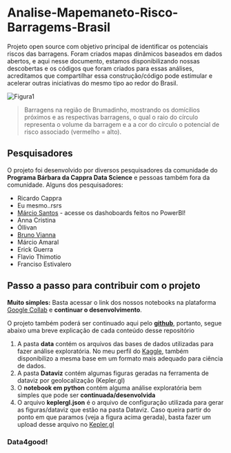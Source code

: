 # Analise-Mapemaneto-Risco-Barragems-Brasil
Projeto open source com objetivo principal de identificar os potenciais riscos das barragens. Foram criados mapas dinâmicos baseados em dados abertos, e aqui nesse documento, estamos disponibilizando nossas descobertas e os códigos que foram criados para essas análises, acreditamos que compartilhar essa construção/código pode estimular e acelerar outras iniciativas do mesmo tipo ao redor do Brasil.


![Figura1](https://github.com/edumagol/Analise-Mapemaneto-Risco-Barragems-Brasil/blob/master/Dataviz/Barragens_MG_Regiao_Rompimento_Macro_2.png "Região de Brumadinho")
> Barragens na região de Brumadinho, mostrando os domícilios próximos e as respectivas barragens, o qual o raio do círculo representa o volume da barragem e a a cor do círculo o potencial de risco associado (vermelho = alto).


## Pesquisadores
O projeto foi desenvolvido por diversos pesquisadores da comunidade do **Programa Bárbara da Cappra Data Science** e pessoas também fora da comunidade. Alguns dos pesquisadores:
  * Ricardo Cappra
  * Eu mesmo..rsrs
  * [Márcio Santos](https://github.com/bi85/Mapa-de-Riscos-Barragens) - acesse os dashoboards feitos no PowerBI!
  * Anna Cristina
  * Óllivan
  * [Bruno Vianna](https://github.com/luizbweb)
  * Márcio Amaral
  * Erick Guerra
  * Flavio Thimotio
  * Franciso Estivalero

## Passo a passo para contribuir com o projeto
**Muito simples:** Basta acessar o link dos nossos notebooks na plataforma [Google Collab](https://colab.research.google.com/drive/1BOtbg3ZIIsYcDpsvfbyT1bKzAo2Oke82) e **continuar o desenvolvimento**.

O projeto também poderá ser continuado aqui pelo **[github](https://nbviewer.jupyter.org/github/edumagol/Analise-Mapemaneto-Risco-Barragems-Brasil/blob/master/ProjetoVoluntarioCienciadeDados_GeoanaliseBarragenseMunicipios.ipynb)**, portanto, segue abaixo uma breve explicação de cada conteúdo desse repositório
  1. A pasta **data** contém os arquivos das bases de dados utilizadas para fazer análise exploratória. No meu perfil do [Kaggle](https://www.kaggle.com/edumagalhaes/brazilian-dams-and-brumadinho-households), também disponibilizo a mesma base em um formato mais adequado para ciência de dados.
  2. A pasta **Dataviz** contém algumas figuras geradas na ferramenta de dataviz por geolocalização (Kepler.gl)
  3. O **notebook em python** contém alguma análise exploratória bem simples que pode ser **continuada/desenvolvida**
  4. O arquivo **keplergl.json** é o arquivo de configuração utilizada para gerar as figuras/dataviz que estão na pasta Dataviz. Caso queira partir do ponto em que paramos (veja a figura acima gerada), basta fazer um upload desse arquivo no [Kepler.gl](http://kepler.gl/#/demo)

### Data4good!
